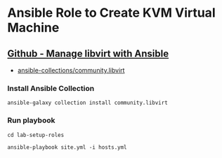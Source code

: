 # Ansible Role to Create KVM Virtual Machine

## [Github - Manage libvirt with Ansible](https://github.com/ansible-collections/community.libvirt)
  - [ansible-collections/community.libvirt](https://github.com/ansible-collections/community.libvirt)


### Install Ansible Collection
```
ansible-galaxy collection install community.libvirt

```


### Run playbook
```
cd lab-setup-roles

ansible-playbook site.yml -i hosts.yml
```